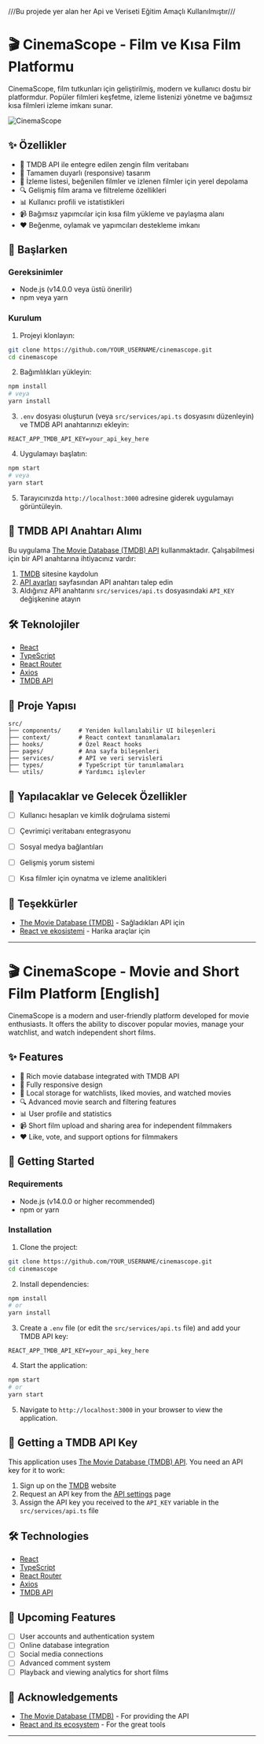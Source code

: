 ///Bu projede yer alan her Api ve Veriseti Eğitim Amaçlı Kullanılmıştır///

# 🎬 CinemaScope - Film ve Kısa Film Platformu

CinemaScope, film tutkunları için geliştirilmiş, modern ve kullanıcı dostu bir platformdur. Popüler filmleri keşfetme, izleme listenizi yönetme ve bağımsız kısa filmleri izleme imkanı sunar.

![CinemaScope](https://i.imgur.com/placeholder.png)

## ✨ Özellikler

- 🎥 TMDB API ile entegre edilen zengin film veritabanı
- 📱 Tamamen duyarlı (responsive) tasarım
- 💾 İzleme listesi, beğenilen filmler ve izlenen filmler için yerel depolama
- 🔍 Gelişmiş film arama ve filtreleme özellikleri
- 📊 Kullanıcı profili ve istatistikleri
- 📹 Bağımsız yapımcılar için kısa film yükleme ve paylaşma alanı
- ❤️ Beğenme, oylamak ve yapımcıları destekleme imkanı

## 🚀 Başlarken

### Gereksinimler
- Node.js (v14.0.0 veya üstü önerilir)
- npm veya yarn

### Kurulum

1. Projeyi klonlayın:
```bash
git clone https://github.com/YOUR_USERNAME/cinemascope.git
cd cinemascope
```

2. Bağımlılıkları yükleyin:
```bash
npm install
# veya
yarn install
```

3. `.env` dosyası oluşturun (veya `src/services/api.ts` dosyasını düzenleyin) ve TMDB API anahtarınızı ekleyin:
```
REACT_APP_TMDB_API_KEY=your_api_key_here
```

4. Uygulamayı başlatın:
```bash
npm start
# veya
yarn start
```

5. Tarayıcınızda `http://localhost:3000` adresine giderek uygulamayı görüntüleyin.

## 🔑 TMDB API Anahtarı Alımı

Bu uygulama [The Movie Database (TMDB) API](https://www.themoviedb.org/documentation/api) kullanmaktadır. Çalışabilmesi için bir API anahtarına ihtiyacınız vardır:

1. [TMDB](https://www.themoviedb.org) sitesine kaydolun
2. [API ayarları](https://www.themoviedb.org/settings/api) sayfasından API anahtarı talep edin
3. Aldığınız API anahtarını `src/services/api.ts` dosyasındaki `API_KEY` değişkenine atayın

## 🛠️ Teknolojiler

- [React](https://reactjs.org/)
- [TypeScript](https://www.typescriptlang.org/)
- [React Router](https://reactrouter.com/)
- [Axios](https://axios-http.com/)
- [TMDB API](https://www.themoviedb.org/documentation/api)

## 🎯 Proje Yapısı

```
src/
├── components/     # Yeniden kullanılabilir UI bileşenleri
├── context/        # React context tanımlamaları
├── hooks/          # Özel React hooks
├── pages/          # Ana sayfa bileşenleri
├── services/       # API ve veri servisleri
├── types/          # TypeScript tür tanımlamaları
└── utils/          # Yardımcı işlevler
```

## 📝 Yapılacaklar ve Gelecek Özellikler

- [ ] Kullanıcı hesapları ve kimlik doğrulama sistemi
- [ ] Çevrimiçi veritabanı entegrasyonu
- [ ] Sosyal medya bağlantıları
- [ ] Gelişmiş yorum sistemi
- [ ] Kısa filmler için oynatma ve izleme analitikleri


## 🙏 Teşekkürler

- [The Movie Database (TMDB)](https://www.themoviedb.org) - Sağladıkları API için
- [React ve ekosistemi](https://reactjs.org/) - Harika araçlar için

---

# 🎬 CinemaScope - Movie and Short Film Platform [English]

CinemaScope is a modern and user-friendly platform developed for movie enthusiasts. It offers the ability to discover popular movies, manage your watchlist, and watch independent short films.

## ✨ Features

- 🎥 Rich movie database integrated with TMDB API
- 📱 Fully responsive design
- 💾 Local storage for watchlists, liked movies, and watched movies
- 🔍 Advanced movie search and filtering features
- 📊 User profile and statistics
- 📹 Short film upload and sharing area for independent filmmakers
- ❤️ Like, vote, and support options for filmmakers

## 🚀 Getting Started

### Requirements
- Node.js (v14.0.0 or higher recommended)
- npm or yarn

### Installation

1. Clone the project:
```bash
git clone https://github.com/YOUR_USERNAME/cinemascope.git
cd cinemascope
```

2. Install dependencies:
```bash
npm install
# or
yarn install
```

3. Create a `.env` file (or edit the `src/services/api.ts` file) and add your TMDB API key:
```
REACT_APP_TMDB_API_KEY=your_api_key_here
```

4. Start the application:
```bash
npm start
# or
yarn start
```

5. Navigate to `http://localhost:3000` in your browser to view the application.

## 🔑 Getting a TMDB API Key

This application uses [The Movie Database (TMDB) API](https://www.themoviedb.org/documentation/api). You need an API key for it to work:

1. Sign up on the [TMDB](https://www.themoviedb.org) website
2. Request an API key from the [API settings](https://www.themoviedb.org/settings/api) page
3. Assign the API key you received to the `API_KEY` variable in the `src/services/api.ts` file

## 🛠️ Technologies

- [React](https://reactjs.org/)
- [TypeScript](https://www.typescriptlang.org/)
- [React Router](https://reactrouter.com/)
- [Axios](https://axios-http.com/)
- [TMDB API](https://www.themoviedb.org/documentation/api)

## 📝 Upcoming Features

- [ ] User accounts and authentication system
- [ ] Online database integration
- [ ] Social media connections
- [ ] Advanced comment system
- [ ] Playback and viewing analytics for short films

## 🙏 Acknowledgements

- [The Movie Database (TMDB)](https://www.themoviedb.org) - For providing the API
- [React and its ecosystem](https://reactjs.org/) - For the great tools

---

